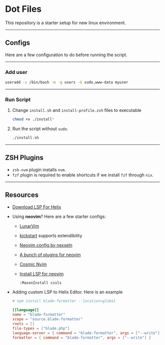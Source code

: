 # Dot Files

This repository is a starter setup for new linux environment.

---

## Configs

Here are a few configuration to do before running the script.

---

### Add user

```bash
useradd -s /bin/bash -m -g users -G sudo,www-data myuser
```

---

### Run Script

1. Change `install.sh` and `install-profile.zsh` files to executable

    ```bash
    chmod +x ./install*
    ```

2. Run the script without `sudo`.

    ```bash
    ./install.sh
    ```

---

## ZSH Plugins

- `zsh-nvm` plugin installs `nvm`.
- `fzf` plugin is required to enable shortcuts if we install `fzf` through `nix`.

---

## Resources

- [Download LSP For Helix](https://github.com/helix-editor/helix/wiki/How-to-install-the-default-language-servers)

- Using **neovim**? Here are a few starter configs:
  - [LunarVim](https://www.lunarvim.org/)
  - [kickstart](https://github.com/nvim-lua/kickstart.nvim) supports extendibility
  - [Neovim config by nexxeln](https://github.com/nexxeln/nvim)
  - [A bunch of plugins for neovim](https://github.com/rockerBOO/awesome-neovim)
  - [Cosmic Nvim](https://github.com/CosmicNvim/CosmicNvim/)
  - [Install LSP for neovim](https://github.com/williamboman/mason.nvim)

      ```bash
      :MasonInstall cssls
      ```

- Adding custom LSP to Helix Editor. Here is an example

  ```toml
  # npm install blade-formatter --location=global 

  [[language]]
  name = "blade-formatter"
  scope = "source.blade-formatter"
  roots = []
  file-types = ["blade.php"]
  language-server = { command = "blade-formatter", args = ["--write"] }
  formatter = { command = "blade-formatter", args = ["--write"] }

  ```
